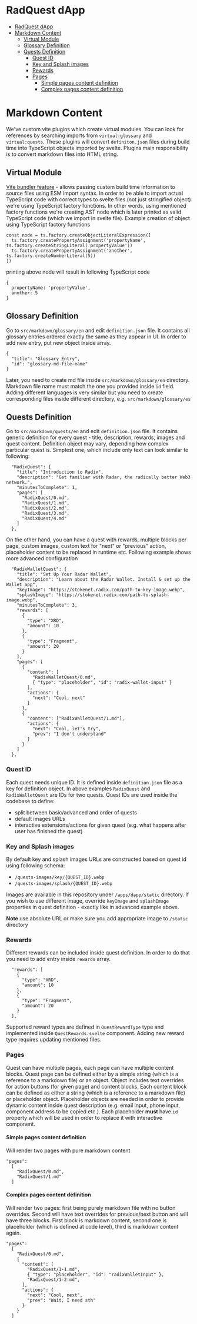 # RadQuest dApp

- [RadQuest dApp](#radquest-dapp)
- [Markdown Content](#markdown-content)
  - [Virtual Module](#virtual-module)
  - [Glossary Definition](#glossary-definition)
  - [Quests Definition](#quests-definition)
    - [Quest ID](#quest-id)
    - [Key and Splash images](#key-and-splash-images)
    - [Rewards](#rewards)
    - [Pages](#pages)
      - [Simple pages content definition](#simple-pages-content-definition)
      - [Complex pages content definition](#complex-pages-content-definition)

# Markdown Content

We've custom vite plugins which create virtual modules. You can look for references by searching imports from `virtual:glossary` and `virtual:quests`. These plugins will convert `definiton.json` files during build time into TypeScript objects imported by svelte. Plugins main responsibility is to convert markdown files into HTML string.

## Virtual Module

[Vite bundler feature](https://vitejs.dev/guide/api-plugin#virtual-modules-convention) - allows passing custom build time information to source files using ESM import syntax. In order to be able to import actual TypeScript code with correct types to svelte files (not just stringified object) we're using TypeScript factory functions. In other words, using mentioned factory functions we're creating AST node which is later printed as valid TypeScript code (which we import in svelte file). Example creation of object using TypeScript factory functions

```
const node = ts.factory.createObjectLiteralExpression([
  ts.factory.createPropertyAssignment('propertyName', ts.factory.createStringLiteral('propertyValue'))
  ts.factory.createPropertyAssignment('another', ts.factory.createNumberLiteral(5))
])
```

printing above node will result in following TypeScript code

```
{
  propertyName: 'propertyValue',
  another: 5
}
```

## Glossary Definition

Go to `src/markdown/glossary/en` and edit `definition.json` file. It contains all glossary entries ordered exactly the same as they appear in UI. In order to add new entry, put new object inside array.

```
{
  "title": "Glossary Entry",
  "id": "glossary-md-file-name"
}
```

Later, you need to create md file inside `src/markdown/glossary/en` directory. Markdown file name must match the one you provided inside `id` field. Adding different languages is very similar but you need to create corresponding files inside different directory, e.g. `src/markdown/glossary/es`

## Quests Definition

Go to `src/markdown/quests/en` and edit `definition.json` file. It contains generic definition for every quest - title, description, rewards, images and quest content. Definition object may vary, depending how complex particular quest is. Simplest one, which include only text can look similar to following:

```
  "RadixQuest": {
    "title": "Introduction to Radix",
    "description": "Get familiar with Radar, the radically better Web3 network.",
    "minutesToComplete": 1,
    "pages": [
      "RadixQuest/0.md",
      "RadixQuest/1.md",
      "RadixQuest/2.md",
      "RadixQuest/3.md",
      "RadixQuest/4.md"
    ]
  },
```

On the other hand, you can have a quest with rewards, multiple blocks per page, custom images, custom text for "next" or "previous" action, placeholder content to be replaced in runtime etc. Following example shows more advanced configuration

```
  "RadixWalletQuest": {
    "title": "Set Up Your Radar Wallet",
    "description": "Learn about the Radar Wallet. Install & set up the Wallet app",
    "keyImage": "https://stokenet.radix.com/path-to-key-image.webp",
    "splashImage": "https://stokenet.radix.com/path-to-splash-image.webp",
    "minutesToComplete": 3,
    "rewards": [
      {
        "type": "XRD",
        "amount": 10
      },
      {
        "type": "Fragment",
        "amount": 20
      }
    ],
    "pages": [
      {
        "content": [
          "RadixWalletQuest/0.md",
          { "type": "placeholder", "id": "radix-wallet-input" }
        ],
        "actions": {
          "next": "Cool, next"
        }
      },
      {
        "content": ["RadixWalletQuest/1.md"],
        "actions": {
          "next": "Cool, let's try",
          "prev": "I don't understand"
        }
      }
    ]
  },
```

### Quest ID

Each quest needs unique ID. It is defined inside `definition.json` file as a key for definition object. In above examples `RadixQuest` and `RadixWalletQuest` are IDs for two quests. Quest IDs are used inside the codebase to define:

- split between basic/advanced and order of quests
- default images URLs
- interactive extensions/actions for given quest (e.g. what happens after user has finished the quest)

### Key and Splash images

By default key and splash images URLs are constructed based on quest id using following schema:

- `/quests-images/key/{QUEST_ID}.webp`
- `/quests-images/splash/{QUEST_ID}.webp`

Images are available in this repository under `/apps/dapp/static` directory. If you wish to use different image, override `keyImage` and `splashImage` properties in quest definition - exactly like in advanced example above.

**Note** use absolute URL or make sure you add appropriate image to `/static` directory

### Rewards

Different rewards can be included inside quest definition. In order to do that you need to add entry inside `rewards` array.

```
  "rewards": [
    {
      "type": "XRD",
      "amount": 10
    },
    {
      "type": "Fragment",
      "amount": 20
    }
  ],
```

Supported reward types are defined in `QuestRewardType` type and implemented inside `QuestRewards.svelte` component. Adding new reward type requires updating mentioned files.

### Pages

Quest can have multiple pages, each page can have multiple content blocks. Quest page can be defined either by a simple string (which is a reference to a markdown file) or an object. Object includes text overrides for action buttons (for given page) and content blocks. Each content block can be defined as either a string (which is a reference to a markdown file) or placeholder object. Placeholder objects are needed in order to provide dynamic content inside quest description (e.g. email input, phone input, component address to be copied etc.). Each placeholder **must** have `id` property which will be used in order to replace it with interactive component.

#### Simple pages content definition

Will render two pages with pure markdown content

```
"pages":
  [
    "RadixQuest/0.md",
    "RadixQuest/1.md"
  ]
```

#### Complex pages content definition

Will render two pages: first being purely markdown file with no button overrides. Second will have text overrides for previous/next button and will have three blocks. First block is markdown content, second one is placeholder (which is defined at code level), third is markdown content again.

```
"pages":
  [
    "RadixQuest/0.md",
    {
      "content": [
        "RadixQuest/1-1.md",
        { "type": "placeholder", "id": "radixWalletInput" },
        "RadixQuest/1-2.md",
      ],
      "actions": {
        "next": "Cool, next",
        "prev": "Wait, I need sth"
      }
    }
  ]
```
